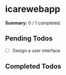 
# icarewebapp

**Summary:** 0 / 1 completed.

## Pending Todos
- [ ] Design a user interface

## Completed Todos

